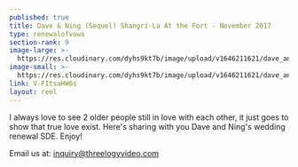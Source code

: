 ```yaml
---
published: true
title: Dave & Ning (Sequel) Shangri-La At the Fort - November 2017
type: renewalofvows
section-rank: 9
image-large: >-
  https://res.cloudinary.com/dyhs9kt7b/image/upload/v1646211621/dave_and_ning.jpg
image-small: >-
  https://res.cloudinary.com/dyhs9kt7b/image/upload/v1646211621/dave_and_ning.jpg
link: V-FItsaHW6s
layout: reel
---
```

I always love to see 2 older people still in love with each other, it just goes to show that true love exist. Here's sharing with you Dave and Ning's wedding renewal SDE. Enjoy! 

Email us at: inquiry@threelogyvideo.com

